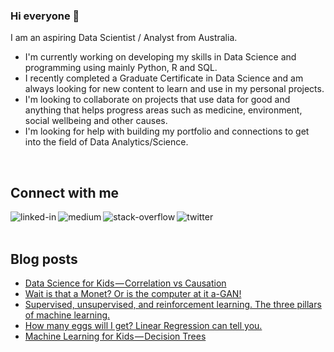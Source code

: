 ### Hi everyone 👋

I am an aspiring Data Scientist / Analyst from Australia.

- I'm currently working on developing my skills in Data Science and programming using mainly Python, R and SQL.
- I recently completed a Graduate Certificate in Data Science and am always looking for new content to learn and use in my personal projects.
- I'm looking to collaborate on projects that use data for good and anything that helps progress areas such as medicine, environment, social wellbeing and other causes.
- I'm looking for help with building my portfolio and connections to get into the field of Data Analytics/Science.
<br>

## Connect with me

[<img align="left" alt="linked-in" src="https://img.shields.io/badge/linkedin-%230077B5.svg?&style=for-the-badge&logo=linkedin&logoColor=white" />](https://www.linkedin.com/in/allanbond)

[<img align="left" alt="medium" src="https://img.shields.io/badge/medium-%2312100E.svg?&style=for-the-badge&logo=medium&logoColor=white" />](https://allanbond.medium.com/)

[<img align="left" alt="stack-overflow" src="https://img.shields.io/badge/stack%20overflow-FE7A16?logo=stack-overflow&logoColor=white&style=for-the-badge" />](https://stackoverflow.com/users/14982298/allan-bond)

[<img align="left" alt="twitter" src="https://img.shields.io/badge/twitter-%231DA1F2.svg?&style=for-the-badge&logo=twitter&logoColor=white" />](https://twitter.com/AllanJBond)

<br>
<br>

## Blog posts

<!-- BLOG-POST-LIST:START -->
- [Data Science for Kids — Correlation vs Causation](https://medium.com/mlearning-ai/data-science-for-kids-correlation-vs-causation-20fc8f7e5d9c?source=rss-9e4019ede54a------2)
- [Wait is that a Monet? Or is the computer at it a-GAN!](https://medium.com/mlearning-ai/wait-is-that-a-monet-or-is-the-computer-at-it-a-gan-b9a56006a013?source=rss-9e4019ede54a------2)
- [Supervised, unsupervised, and reinforcement learning. The three pillars of machine learning.](https://medium.com/mlearning-ai/supervised-unsupervised-and-reinforcement-learning-the-three-pillars-of-machine-learning-fd898f0c7c81?source=rss-9e4019ede54a------2)
- [How many eggs will I get? Linear Regression can tell you.](https://medium.com/mlearning-ai/how-many-eggs-will-i-get-linear-regression-can-tell-you-d7d0e5968a4c?source=rss-9e4019ede54a------2)
- [Machine Learning for Kids — Decision Trees](https://medium.com/mlearning-ai/machine-learning-for-kids-decision-trees-db9853dca27d?source=rss-9e4019ede54a------2)
<!-- BLOG-POST-LIST:END -->






<!--
**allan-bond/allan-bond** is a ✨ _special_ ✨ repository because its `README.md` (this file) appears on your GitHub profile.

Here are some ideas to get you started:

- 🔭 I’m currently working on ...
- 🌱 I’m currently learning ...
- 👯 I’m looking to collaborate on ...
- 🤔 I’m looking for help with ...
- 💬 Ask me about ...
- 📫 How to reach me: ...
- 😄 Pronouns: ...
- ⚡ Fun fact: ...
-->
